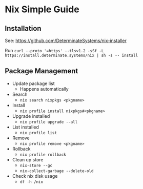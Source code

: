 # Nix Simple Guide

## Installation

See: https://github.com/DeterminateSystems/nix-installer

Run `curl --proto '=https' --tlsv1.2 -sSf -L https://install.determinate.systems/nix | sh -s -- install`

## Package Management

- Update package list
  - Happens automatically
- Search
  - `nix search nixpkgs <pkgname>`
- Install
  - `nix profile install nixpkgs#<pkgname>`
- Upgrade installed
  - `nix profile upgrade --all`
- List installed
  - `nix profile list`
- Remove
  - `nix profile remove <pkgname>`
- Rollback
  - `nix profile rollback`
- Clean up store
  - `nix-store --gc`
  - `nix-collect-garbage --delete-old`
- Check nix disk usage
  - `df -h /nix`
